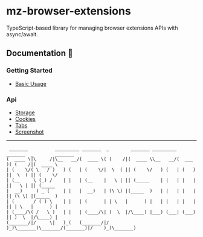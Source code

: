 # mz-browser-extensions
TypeScript-based library for managing browser extensions APIs with async/await.

## Documentation 🔖
### Getting Started 
- [Basic Usage](https://browser-extensions.mzsoft.org/pages/basic-usage.html)
### Api 
- [Storage](https://browser-extensions.mzsoft.org/pages/storage.html)
- [Cookies](https://browser-extensions.mzsoft.org/pages/cookies.html)
- [Tabs](https://browser-extensions.mzsoft.org/pages/tabs.html)
- [Screenshot](https://browser-extensions.mzsoft.org/pages/screenshot.html)
------------------------------




``` 
 _______          _________ _______  _        _______ _________ _______  _        _______ 
(  ____ \|\     /|\__   __/(  ____ \( (    /|(  ____ \\__   __/(  ___  )( (    /|(  ____ \
| (    \/( \   / )   ) (   | (    \/|  \  ( || (    \/   ) (   | (   ) ||  \  ( || (    \/
| (__     \ (_) /    | |   | (__    |   \ | || (_____    | |   | |   | ||   \ | || (_____
|  __)     ) _ (     | |   |  __)   | (\ \) |(_____  )   | |   | |   | || (\ \) |(_____  )
| (       / ( ) \    | |   | (      | | \   |      ) |   | |   | |   | || | \   |      ) |
| (____/\( /   \ )   | |   | (____/\| )  \  |/\____) |___) (___| (___) || )  \  |/\____) |
(_______/|/     \|   )_(   (_______/|/    )_)\_______)\_______/(_______)|/    )_)\_______)                                                                                     

``` 









































